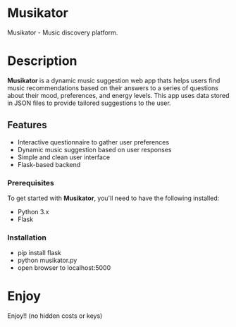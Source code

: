 # Musikator
Musikator - Music discovery platform.

# Description

**Musikator** is a dynamic music suggestion web app thats helps users find music recommendations based on their answers to a series of questions about their mood, preferences, and energy levels. This app uses data stored in JSON files to provide tailored suggestions to the user.

## Features

- Interactive questionnaire to gather user preferences
- Dynamic music suggestion based on user responses
- Simple and clean user interface
- Flask-based backend

### Prerequisites

To get started with **Musikator**, you'll need to have the following installed:

- Python 3.x
- Flask

### Installation

- pip install flask
- python musikator.py
- open browser to localhost:5000

# Enjoy 
Enjoy!! (no hidden costs or keys)
